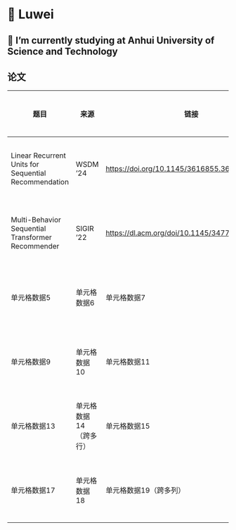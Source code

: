 

<!--
**2023201123/2023201123** is a ✨ _special_ ✨ repository because its `README.md` (this file) appears on your GitHub profile.

Here are some ideas to get you started:

- 🔭 I’m currently working on ...
- 🌱 I’m currently learning ...
- 👯 I’m looking to collaborate on ...
- 🤔 I’m looking for help with ...
- 💬 Ask me about ...
- 📫 How to reach me: ...
- 😄 Pronouns: ...
- ⚡ Fun fact: ...
-->


# 🌱 Luwei 
  
## 🔭 I’m currently studying at Anhui University of Science and Technology
  
<!-- 其他内容 -->  
  
## 论文
  

  
| 题目        | 来源        | 链接        | 复现代码        |  
| ---------- | ---------- | ---------- | ---------- |  
| Linear Recurrent Units for Sequential Recommendation |WSDM ’24 | https://doi.org/10.1145/3616855.3635760 | 单元格数据8 |  
| Multi-Behavior Sequential Transformer Recommender | SIGIR ’22 | https://dl.acm.org/doi/10.1145/3477495.3532023 | 单元格数据4 |  
| 单元格数据5 | 单元格数据6 | 单元格数据7 | 单元格数据8 |  
| 单元格数据9 | 单元格数据10 | 单元格数据11 | 单元格数据12 |  
| 单元格数据13 | 单元格数据14（跨多行） | 单元格数据15 | 单元格数据16 |  
| 单元格数据17 | 单元格数据18 | 单元格数据19（跨多列） | 单元格数据21 | 单元格数据22 |  
  
